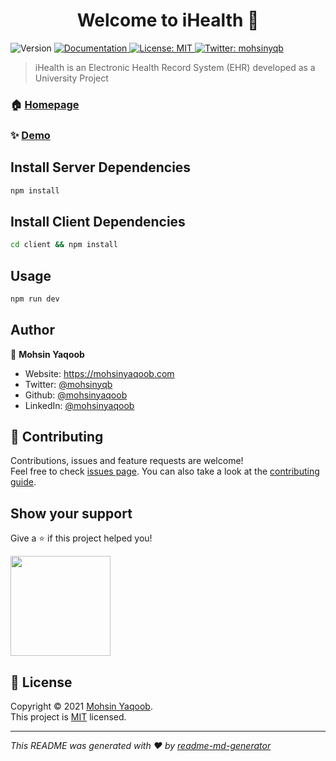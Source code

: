 <h1 align="center">Welcome to iHealth 👋</h1>
<p>
  <img alt="Version" src="https://img.shields.io/badge/version-1.0.0-blue.svg?cacheSeconds=2592000" />
  <a href="http://ihealth.mohsinyaqoob.com/documentation" target="_blank">
    <img alt="Documentation" src="https://img.shields.io/badge/documentation-yes-brightgreen.svg" />
  </a>
  <a href="http://ihealth.mohsinyaqoob.com/license" target="_blank">
    <img alt="License: MIT" src="https://img.shields.io/badge/License-MIT-yellow.svg" />
  </a>
  <a href="https://twitter.com/mohsinyqb" target="_blank">
    <img alt="Twitter: mohsinyqb" src="https://img.shields.io/twitter/follow/mohsinyqb.svg?style=social" />
  </a>
</p>

> iHealth is an Electronic Health Record System (EHR) developed as a University Project

### 🏠 [Homepage](http://ihealth.mohsinyaqoob.com)

### ✨ [Demo](http://ihealth.mohsinyaqoob.com/demo)

## Install Server Dependencies

```sh
npm install
```

## Install Client Dependencies
```sh
cd client && npm install
```


## Usage

```sh
npm run dev
```

## Author

👤 **Mohsin Yaqoob**

* Website: https://mohsinyaqoob.com
* Twitter: [@mohsinyqb](https://twitter.com/mohsinyqb)
* Github: [@mohsinyaqoob](https://github.com/mohsinyaqoob)
* LinkedIn: [@mohsinyaqoob](https://linkedin.com/in/mohsinyaqoob)

## 🤝 Contributing

Contributions, issues and feature requests are welcome!<br />Feel free to check [issues page](http://ihealth.mohsinyaqoob.com/help). You can also take a look at the [contributing guide](http://ihealth.mohsinyaqoob.com/contributing-guide).

## Show your support

Give a ⭐️ if this project helped you!

<a href="https://www.patreon.com/mohsinyaqoob">
  <img src="https://c5.patreon.com/external/logo/become_a_patron_button@2x.png" width="160">
</a>

## 📝 License

Copyright © 2021 [Mohsin Yaqoob](https://github.com/mohsinyaqoob).<br />
This project is [MIT](http://ihealth.mohsinyaqoob.com/license) licensed.

***
_This README was generated with ❤️ by [readme-md-generator](https://github.com/kefranabg/readme-md-generator)_